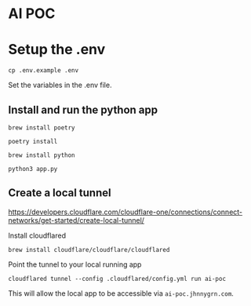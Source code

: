 # AI POC

# Setup the .env

```
cp .env.example .env
```

Set the variables in the .env file.

## Install and run the python app

```
brew install poetry
```

```
poetry install
```

```
brew install python
```

```
python3 app.py
```

## Create a local tunnel

https://developers.cloudflare.com/cloudflare-one/connections/connect-networks/get-started/create-local-tunnel/

Install cloudflared
```
brew install cloudflare/cloudflare/cloudflared
```

Point the tunnel to your local running app
```
cloudflared tunnel --config .cloudflared/config.yml run ai-poc
```

This will allow the local app to be accessible via `ai-poc.jhnnygrn.com`.